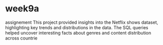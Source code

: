 # week9a
assignement
This project provided insights into the Netflix shows dataset, highlighting key trends and distributions in the data. The SQL queries helped uncover interesting facts about genres and content distribution across countrie

